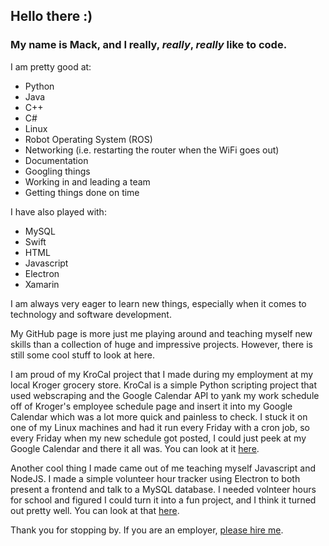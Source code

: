 ## **Hello there :)**

### My name is Mack, and I really, *really*, ***really*** like to code.

I am pretty good at:
  - Python
  - Java
  - C++
  - C#
  - Linux
  - Robot Operating System (ROS)
  - Networking (i.e. restarting the router when the WiFi goes out)
  - Documentation
  - Googling things
  - Working in and leading a team
  - Getting things done on time

I have also played with:
  - MySQL
  - Swift
  - HTML
  - Javascript
  - Electron
  - Xamarin

I am always very eager to learn new things, especially when it comes to technology and software development.

My GitHub page is more just me playing around and teaching myself new skills than a collection of huge and impressive projects.
However, there is still some cool stuff to look at here.

I am proud of my KroCal project that I made during my employment at my local Kroger grocery store.  KroCal is a simple Python scripting project that used webscraping and
the Google Calendar API to yank my work schedule off of Kroger's employee schedule page and insert it into my Google Calendar which was a lot more quick and painless to check.
I stuck it on one of my Linux machines and had it run every Friday with a cron job, so every Friday when my new schedule got posted, I could just peek at my Google Calendar and
there it all was.
You can look at it [here](https://github.com/mackhack321/KroCal).

Another cool thing I made came out of me teaching myself Javascript and NodeJS.  I made a simple volunteer hour tracker using Electron to both present a frontend and talk
to a MySQL database.  I needed volnteer hours for school and figured I could turn it into a fun project, and I think it turned out pretty well.
You can look at that [here](https://github.com/mackhack321/nhshours).

Thank you for stopping by.  If you are an employer, [please hire me](https://www.linkedin.com/in/mack-stanley-674919190/).
